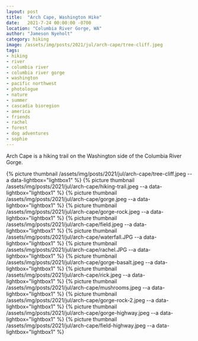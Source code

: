 ```yaml
---
layout: post
title:  "Arch Cape, Washington Hike"
date:   2021-7-24 00:00:00 -0700
location: "Columbia River Gorge, WA"
author: "Jameson Nyeholt"
category: hiking
image: /assets/img/posts/2021/jul/arch-cape/tree-cliff.jpeg
tags:
- hiking
- river
- columbia river
- columbia river gorge
- washington
- pacific northwest
- photologue
- nature
- summer
- cascadia bioregion
- america
- friends
- rachel
- forest
- dog adventures
- sophie
---
```


Arch Cape is a hiking trail on the Washington side of the Columbia River Gorge.

<!--description-->

{% picture thumbnail /assets/img/posts/2021/jul/arch-cape/tree-cliff.jpeg --a data-lightbox="lightbox1"   %}
{% picture thumbnail /assets/img/posts/2021/jul/arch-cape/hiking-trail.jpeg --a data-lightbox="lightbox1"  %}
{% picture thumbnail /assets/img/posts/2021/jul/arch-cape/gorge.jpeg --a data-lightbox="lightbox1"  %}
{% picture thumbnail /assets/img/posts/2021/jul/arch-cape/gorge-rock.jpeg --a data-lightbox="lightbox1"  %}
{% picture thumbnail /assets/img/posts/2021/jul/arch-cape/field.jpeg --a data-lightbox="lightbox1"  %}
{% picture thumbnail /assets/img/posts/2021/jul/arch-cape/waterfall.JPG --a data-lightbox="lightbox1"  %}
{% picture thumbnail /assets/img/posts/2021/jul/arch-cape/rachel.JPG --a data-lightbox="lightbox1"  %}
{% picture thumbnail /assets/img/posts/2021/jul/arch-cape/gorge-basalt.jpeg --a data-lightbox="lightbox1"  %}
{% picture thumbnail /assets/img/posts/2021/jul/arch-cape/rick.jpeg --a data-lightbox="lightbox1"  %}
{% picture thumbnail /assets/img/posts/2021/jul/arch-cape/mushrooms.jpeg --a data-lightbox="lightbox1"  %}
{% picture thumbnail /assets/img/posts/2021/jul/arch-cape/gorge-rock-2.jpeg --a data-lightbox="lightbox1"  %}
{% picture thumbnail /assets/img/posts/2021/jul/arch-cape/gorge-highway.jpeg --a data-lightbox="lightbox1"  %}
{% picture thumbnail /assets/img/posts/2021/jul/arch-cape/field-highway.jpeg --a data-lightbox="lightbox1"  %}